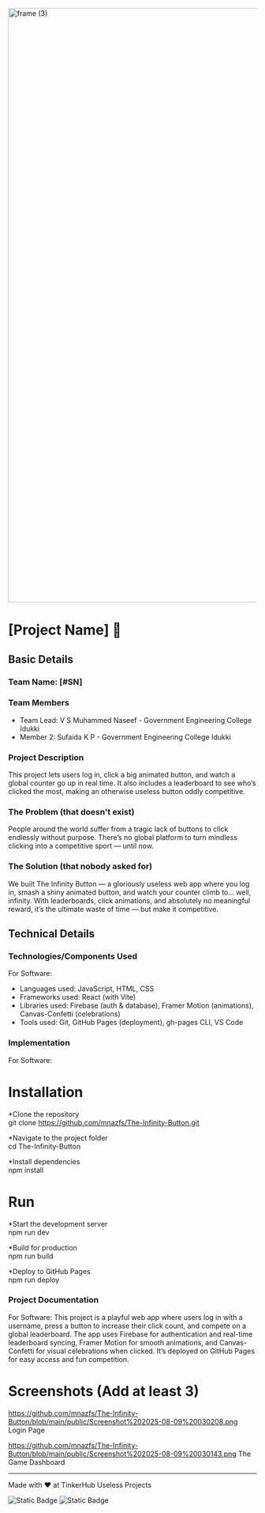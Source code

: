 <img width="3188" height="1202" alt="frame (3)" src="https://github.com/user-attachments/assets/517ad8e9-ad22-457d-9538-a9e62d137cd7" />


# [Project Name] 🎯


## Basic Details
### Team Name: [#SN]


### Team Members
- Team Lead: V S Muhammed Naseef - Government Engineering College Idukki
- Member 2: Sufaida K P - Government Engineering College Idukki

### Project Description
This project lets users log in, click a big animated button, and watch a global counter go up in real time.
It also includes a leaderboard to see who’s clicked the most, making an otherwise useless button oddly competitive.

### The Problem (that doesn't exist)
People around the world suffer from a tragic lack of buttons to click endlessly without purpose.
There’s no global platform to turn mindless clicking into a competitive sport — until now.

### The Solution (that nobody asked for)
We built The Infinity Button — a gloriously useless web app where you log in, smash a shiny animated button, and watch your counter climb to… well, infinity.
With leaderboards, click animations, and absolutely no meaningful reward, it’s the ultimate waste of time — but make it competitive.

## Technical Details
### Technologies/Components Used
For Software:
- Languages used: JavaScript, HTML, CSS
- Frameworks used: React (with Vite)
- Libraries used: Firebase (auth & database), Framer Motion (animations), Canvas-Confetti (celebrations)
- Tools used: Git, GitHub Pages (deployment), gh-pages CLI, VS Code

### Implementation
For Software:
# Installation
*Clone the repository  
git clone https://github.com/mnazfs/The-Infinity-Button.git  

*Navigate to the project folder  
cd The-Infinity-Button  

*Install dependencies  
npm install  

# Run
*Start the development server  
npm run dev  

*Build for production  
npm run build  

*Deploy to GitHub Pages  
npm run deploy  

### Project Documentation
For Software:
This project is a playful web app where users log in with a username, press a button to increase their click count, and compete on a global leaderboard. The app uses Firebase for authentication and real-time leaderboard syncing, Framer Motion for smooth animations, and Canvas-Confetti for visual celebrations when clicked. It’s deployed on GitHub Pages for easy access and fun competition.

# Screenshots (Add at least 3)
https://github.com/mnazfs/The-Infinity-Button/blob/main/public/Screenshot%202025-08-09%20030208.png Login Page

https://github.com/mnazfs/The-Infinity-Button/blob/main/public/Screenshot%202025-08-09%20030143.png The Game Dashboard

---
Made with ❤️ at TinkerHub Useless Projects 

![Static Badge](https://img.shields.io/badge/TinkerHub-24?color=%23000000&link=https%3A%2F%2Fwww.tinkerhub.org%2F)
![Static Badge](https://img.shields.io/badge/UselessProjects--25-25?link=https%3A%2F%2Fwww.tinkerhub.org%2Fevents%2FQ2Q1TQKX6Q%2FUseless%2520Projects)



